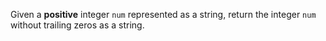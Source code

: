 Given a **positive** integer `num` represented as a string, return the integer `num` without trailing zeros as a string.